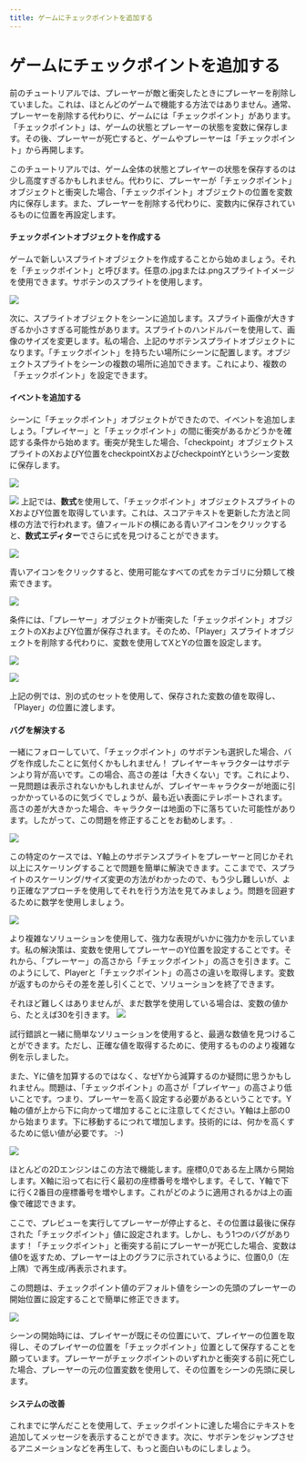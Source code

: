 ```yaml
---
title: ゲームにチェックポイントを追加する
---
```

# ゲームにチェックポイントを追加する

前のチュートリアルでは、プレーヤーが敵と衝突したときにプレーヤーを削除していました。これは、ほとんどのゲームで機能する方法ではありません。通常、プレーヤーを削除する代わりに、ゲームには「チェックポイント」があります。「チェックポイント」は、ゲームの状態とプレーヤーの状態を変数に保存します。その後、プレーヤーが死亡すると、ゲームやプレーヤーは「チェックポイント」から再開します。

このチュートリアルでは、ゲーム全体の状態とプレイヤーの状態を保存するのは少し高度すぎるかもしれません。代わりに、プレーヤーが「チェックポイント」オブジェクトと衝突した場合、「チェックポイント」オブジェクトの位置を変数内に保存します。また、プレーヤーを削除する代わりに、変数内に保存されているものに位置を再設定します。

####  チェックポイントオブジェクトを作成する 
ゲームで新しいスプライトオブジェクトを作成することから始めましょう。それを「チェックポイント」と呼びます。任意の.jpgまたは.pngスプライトイメージを使用できます。サボテンのスプライトを使用します。

![](/gdevelop5/tutorials/platform-game/checkpoint-object.png)

次に、スプ​​ライトオブジェクトをシーンに追加します。スプライト画像が大きすぎるか小さすぎる可能性があります。スプライトのハンドルバーを使用して、画像のサイズを変更します。私の場合、上記のサボテンスプライトオブジェクトになります。「チェックポイント」を持ちたい場所にシーンに配置します。オブジェクトスプライトをシーンの複数の場所に追加できます。これにより、複数の「チェックポイント」を設定できます。

####  イベントを追加する 
シーンに「チェックポイント」オブジェクトができたので、イベントを追加しましょう。「プレイヤー」と「チェックポイント」の間に衝突があるかどうかを確認する条件から始めます。衝突が発生した場合、「checkpoint」オブジェクトスプライトのXおよびY位置をcheckpointXおよびcheckpointYというシーン変数に保存します。

![](/gdevelop5/tutorials/platform-game/checkpoint_Var.png)


![](/gdevelop5/tutorials/platform-game/checkpoint_event.png)
上記では、**数式**を使用して、「チェックポイント」オブジェクトスプライトのXおよびY位置を取得しています。これは、スコアテキストを更新した方法と同様の方法で行われます。値フィールドの横にある青いアイコンをクリックすると、**数式エディター**でさらに式を見つけることができます。

![](/gdevelop5/tutorials/platform-game/expression-icon.png)

青いアイコンをクリックすると、使用可能なすべての式をカテゴリに分類して検索できます。

![](/gdevelop5/tutorials/platform-game/expression-editor.png)

条件には、「プレーヤー」オブジェクトが衝突した「チェックポイント」オブジェクトのXおよびY位置が保存されます。そのため、「Player」スプライトオブジェクトを削除する代わりに、変数を使用してXとYの位置を設定します。

![](/gdevelop5/tutorials/platform-game/expression_playerPosition.png)

![](/gdevelop5/tutorials/platform-game/checkpoint-event2.png)

上記の例では、別の式のセットを使用して、保存された変数の値を取得し、「Player」の位置に渡します。 
####  バグを解決する 

一緒にフォローしていて、「チェックポイント」のサボテンも選択した場合、バグを作成したことに気付くかもしれません！
プレイヤーキャラクターはサボテンより背が高いです。この場合、高さの差は「大きくない」です。これにより、一見問題は表示されないかもしれませんが、プレイヤーキャラクターが地面に引っかかっているのに気づくでしょうが、最も近い表面にテレポートされます。
高さの差が大きかった場合、キャラクターは地面の下に落ちていた可能性があります。したがって、この問題を修正することをお勧めします。.

![](/gdevelop5/tutorials/platform-game/checkpoint_bug.png)

この特定のケースでは、Y軸上のサボテンスプライトをプレーヤーと同じかそれ以上にスケーリングすることで問題を簡単に解決できます。ここまでで、スプライトのスケーリング/サイズ変更の方法がわかったので、もう少し難しいが、より正確なアプローチを使用してそれを行う方法を見てみましょう。問題を回避するために数学を使用しましょう。

![](/gdevelop5/tutorials/platform-game/checkpoint-bug-fix.png)

より複雑なソリューションを使用して、強力な表現がいかに強力かを示しています。私の解決策は、変数を使用してプレーヤーのY位置を設定することです。それから、「プレーヤー」の高さから「チェックポイント」の高さを引きます。このようにして、Playerと「チェックポイント」の高さの違いを取得します。変数が返すものからその差を差し引くことで、ソリューションを終了できます。

それほど難しくはありませんが、まだ数学を使用している場合は、変数の値から、たとえば30を引きます。
![](/gdevelop5/tutorials/platform-game/checkpoint-bug-fix-simple.png)

試行錯誤と一緒に簡単なソリューションを使用すると、最適な数値を見つけることができます。ただし、正確な値を取得するために、使用するもののより複雑な例を示しました。

また、Yに値を加算するのではなく、なぜYから減算するのか疑問に思うかもしれません。問題は、「チェックポイント」の高さが「プレイヤー」の高さより低いことです。つまり、プレーヤーを高く設定する必要があるということです。Y軸の値が上から下に向かって増加することに注意してください。Y軸は上部の0から始まります。下に移動するにつれて増加します。技術的には、何かを高くするために低い値が必要です。  :-)

![](/gdevelop5/tutorials/platform-game/2d-coordinates.png)

ほとんどの2Dエンジンはこの方法で機能します。座標0,0である左上隅から開始します。X軸に沿って右に行く最初の座標番号を増やします。そして、Y軸で下に行く2番目の座標番号を増やします。これがどのように適用されるかは上の画像で確認できます。

ここで、プレビューを実行してプレーヤーが停止すると、その位置は最後に保存された「チェックポイント」値に設定されます。しかし、もう1つのバグがあります！「チェックポイント」と衝突する前にプレーヤーが死亡した場合、変数は値0を返すため、プレーヤーは上のグラフに示されているように、位置0,0（左上隅）で再生成/再表示されます。

この問題は、チェックポイント値のデフォルト値をシーンの先頭のプレーヤーの開始位置に設定することで簡単に修正できます。

![](/gdevelop5/tutorials/platform-game/checkpoint-bug2-fix.png)

シーンの開始時には、プレイヤーが既にその位置にいて、プレイヤーの位置を取得し、そのプレイヤーの位置を「チェックポイント」位置として保存することを願っています。プレーヤーがチェックポイントのいずれかと衝突する前に死亡した場合、プレーヤーの元の位置変数を使用して、その位置をシーンの先頭に戻します。
####  システムの改善 
これまでに学んだことを使用して、チェックポイントに達した場合にテキストを追加してメッセージを表示することができます。次に、サボテンをジャンプさせるアニメーションなどを再生して、もっと面白いものにしましょう。